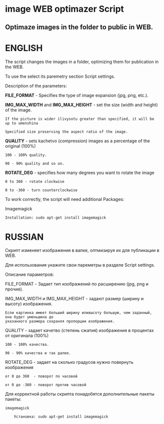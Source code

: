 # image WEB optimazer Script
## Optimaze images in the folder to public in WEB.

# ENGLISH
The script changes the images in a folder, optimizing them for publication in the WEB.

To use the select its paremetry section Script settings.

Description of the parameters:

**FILE_FORMAT** - Specifies the type of image expansion (jpg, png, etc.).

**IMG_MAX_WIDTH** and **IMG_MAX_HEIGHT** - set the size (width and height) of the image.

	If the picture is wider ilivysotu greater than specified, it will be up to umenshina
	
	Specified size preserving the aspect ratio of the image.
	
**QUALITY** - sets kachetvo (compression) images as a percentage of the original (100%)

	100 - 100% quality.
	
	90 - 90% quality and so on.
	
**ROTATE_DEG** - specifies how many degrees you want to rotate the image

	0 to 360 - rotate clockwise
	
	0 to -360 - turn counterclockwise
	

To work correctly, the script will need additional Packages:

  Imagemagick
  
    Installation: sudo apt-get install imagemagick
    
    

# RUSSIAN

Скрипт изменяет изображения в вапке, оптмизируя их для публикации в WEB.

Для использования укажите свои пареметры в разделе Script settings.

Описание параметров:

FILE_FORMAT - Задает тип изображений по расширению (jpg, png и прочие).

IMG_MAX_WIDTH и IMG_MAX_HEIGHT - задают размер (ширину и высоту) изображения.

    Если картинка имеет больший ширину иливысоту большую, чем заданный, она будет уменьшина до
    указанного размера сохраняя пропорции изображения.
    
QUALITY - задает качетво (степень сжатия) изображения в процентах от оригинала (100%)

	100 - 100% качества.
	
	90 - 90% качества и так далее.
	
ROTATE_DEG - задает на сколько градусов нужно повернуть изображения

	от 0 до 360  - поворот по часовой 
	
	от 0 до -360 - поворот против часовой
	

Для корректной работы скрипта понадобятся дополнительные пакеты пакеты:

	imagemagick
	
		Установка: sudo apt-get install imagemagick
